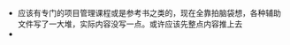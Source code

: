<!--
本文描述内容：在`OpenNotes`项目上传，编辑，修订期间产生的想法
本文归属项目：`OpenNotes`
本文修订状态：初稿
-->


- <!--20250819--> 应该有专门的项目管理课程或是参考书之类的，现在全靠拍脑袋想，各种辅助文件写了一大堆，实际内容没写一点。或许应该先整点内容推上去  
- <!--20250820--> 